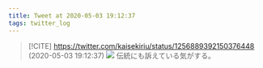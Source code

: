 ```yaml
---
title: Tweet at 2020-05-03 19:12:37
tags: twitter_log
---
```


> [!CITE] https://twitter.com/kaisekiriu/status/1256889392150376448 (2020-05-03 19:12:37)
> ![](https://twitter.com/kaisekiriu/status/1256889392150376448)
> 伝統にも訴えている気がする。

